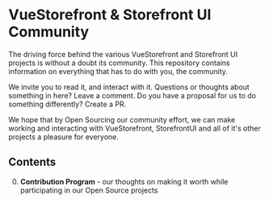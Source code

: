 # VueStorefront & Storefront UI Community

The driving force behind the various VueStorefront and Storefront UI projects is without a doubt its community.
This repository contains information on everything that has to do with you, the community. 

We invite you to read it, and interact with it. Questions or thoughts about something in here? Leave a comment.
Do you have a proposal for us to do something differently? Create a PR.

We hope that by Open Sourcing our community effort, we can make working and interacting with VueStorefront, StorefrontUI and all of it's other projects a pleasure for everyone.

## Contents

0. **Contribution Program** - our thoughts on making it worth while participating in our Open Source projects
